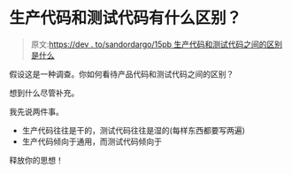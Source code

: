 # 生产代码和测试代码有什么区别？

> 原文:[https://dev . to/sandordargo/15pb 生产代码和测试代码之间的区别是什么](https://dev.to/sandordargo/what-are-the-differences-between-production-code-and-test-code-15pb)

假设这是一种调查。你如何看待产品代码和测试代码之间的区别？

想到什么尽管补充。

我先说两件事。

*   生产代码往往是干的，测试代码往往是湿的(每样东西都要写两遍)
*   生产代码倾向于通用，而测试代码倾向于

释放你的思想！